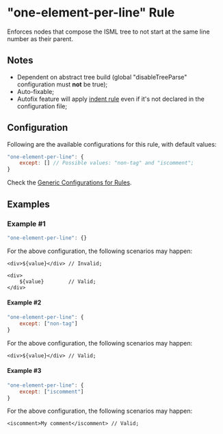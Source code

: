 # "one-element-per-line" Rule

Enforces nodes that compose the ISML tree to not start at the same line number as their parent.

## Notes

- Dependent on abstract tree build (global "disableTreeParse" configuration must **not** be true);
- Auto-fixable;
- Autofix feature will apply [indent rule][indent-readme] even if it's not declared in the configuration file;

## Configuration

Following are the available configurations for this rule, with default values:

```js
"one-element-per-line": {
    except: [] // Possible values: "non-tag" and "iscomment";
}
```

Check the [Generic Configurations for Rules][generic-config].


## Examples

### Example #1

```js
"one-element-per-line": {}
```

For the above configuration, the following scenarios may happen:

```
<div>${value}</div> // Invalid;
```

```
<div>
    ${value}        // Valid;
</div>
```

#### Example #2

```js
"one-element-per-line": {
    except: ["non-tag"]
}
```

For the above configuration, the following scenarios may happen:

```
<div>${value}</div> // Valid;
```

#### Example #3

```js
"one-element-per-line": {
    except: ["iscomment"]
}
```

For the above configuration, the following scenarios may happen:

```
<iscomment>My comment</iscomment> // Valid;
```

[generic-config]: <../generic-rule-config.md>
[indent-readme]:  <docs/rules/indent.md>